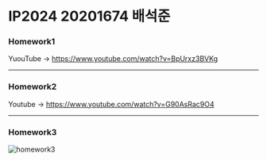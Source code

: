 # IP2024 20201674 배석준
### Homework1
YuouTube -> https://www.youtube.com/watch?v=BpUrxz3BVKg


--------------------------------------------
### Homework2
Youtube -> https://www.youtube.com/watch?v=G90AsRac9O4


--------------------------------------------
### Homework3
![homework3](https://github.com/user-attachments/assets/2469eb55-a705-45b8-b57f-2e624200f16c)
